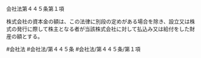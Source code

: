 会社法第４４５条第１項

株式会社の資本金の額は、この法律に別段の定めがある場合を除き、設立又は株式の発行に際して株主となる者が当該株式会社に対して払込み又は給付をした財産の額とする。

#会社法
#会社法/第４４５条
#会社法/第４４５条/第１項
